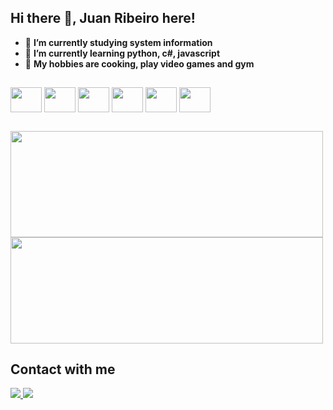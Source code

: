 ## Hi there 👋, **Juan Ribeiro** here!

- 🔭 **I’m currently studying system information**
- 📕 **I’m currently learning python, c#, javascript**
- 🤩 **My hobbies are cooking, play video games and gym**
##
<div>
<img align ="center" height="40" width="50" src="https://cdn.jsdelivr.net/gh/devicons/devicon@latest/icons/csharp/csharp-original.svg" />
<img align ="center" height="40" width="50" src="https://cdn.jsdelivr.net/gh/devicons/devicon@latest/icons/python/python-original.svg" />
<img align ="center" height="40" width="50"src="https://cdn.jsdelivr.net/gh/devicons/devicon@latest/icons/html5/html5-original.svg" /> 
<img align ="center" height="40" width="50" src="https://cdn.jsdelivr.net/gh/devicons/devicon@latest/icons/css3/css3-original.svg" />
<img align ="center" height="40" width="50" src="https://cdn.jsdelivr.net/gh/devicons/devicon@latest/icons/javascript/javascript-original.svg" /> 
<img align ="center" height="40" width="50" src="https://cdn.jsdelivr.net/gh/devicons/devicon@latest/icons/mysql/mysql-original-wordmark.svg" />
</div>

##
<div>
<img height="170" width="500" src="https://github-readme-stats.vercel.app/api?username=juanribeiro1&show_icons=true&theme=tokyonight&hide_rank=true"/>
<img height="170" width="500" src="https://github-readme-stats.vercel.app/api/top-langs/?username=juanribeiro1&theme=tokyonight"/>
</div>


<h2> Contact with me </h2>

<div>
  <a href ="mailto:juannopb@gmail.com"><img src="https://img.shields.io/badge/Gmail-D14836?style=for-the-badge&logo=gmail&logoColor=white"> </a>
  <a href ="https://www.linkedin.com/in/juan-ribeiro200/"> <img src ="https://img.shields.io/badge/LinkedIn-0077B5?style=for-the-badge&logo=linkedin&logoColor=white"> </a>
</div>
